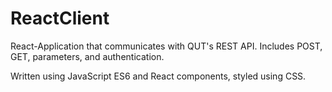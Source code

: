 # ReactClient
React-Application that communicates with QUT's REST API. Includes POST, GET, parameters, and authentication.

Written using JavaScript ES6 and React components, styled using CSS.
